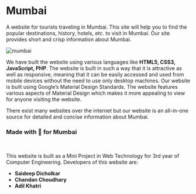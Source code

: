 # Mumbai
A website for tourists traveling in Mumbai. This site will help you to find the popular destinations, history, hotels, etc. to visit in Mumbai. Our site provides short and crisp information about Mumbai.

![mumbai](https://user-images.githubusercontent.com/30663492/32111135-40b6166a-bb57-11e7-9afe-3c2c165c4584.PNG)


We have built the website using various languages like **HTML5, CSS3, JavaScript, PHP**. The website is built in such a way that it is attractive as well as responsive, meaning that it can be easily accessed and used from mobile devices without the need to use only desktop machines. Our website is built using Google’s Material Design Standards. The website features various aspects of Material Design which makes it more appealing to view for anyone visiting the website.

There exist many websites over the internet but our website is an all-in-one source for detailed and concise information about Mumbai.


### Made with 💖 for Mumbai
<br />

This website is built as a Mini Project in Web Technology for 3rd year of Computer Engineering.
Developers of this website are:
 * __Saideep Dicholkar__
 * __Chandan Choudhary__
 * __Adil Khatri__
